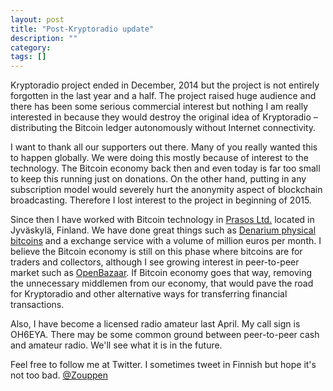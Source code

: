```yaml
---
layout: post
title: "Post-Kryptoradio update"
description: ""
category: 
tags: []
---
```


Kryptoradio project ended in December, 2014 but the project is not
entirely forgotten in the last year and a half. The project raised
huge audience and there has been some serious commercial interest
but nothing I am really interested in because they would destroy 
the original idea of Kryptoradio – distributing the Bitcoin ledger
autonomously without Internet connectivity.

I want to thank all our supporters out there. Many of you really
wanted this to happen globally. We were doing this mostly because of
interest to the technology. The Bitcoin economy back then and even
today is far too small to keep this running just on donations. On the
other hand, putting in any subscription model would severely hurt the
anonymity aspect of blockchain broadcasting. Therefore I lost interest
to the project in beginning of 2015.

Since then I have worked with Bitcoin technology in
[Prasos Ltd.](http://prasos.fi/) located in Jyväskylä, Finland.
We have done great things such as
[Denarium physical bitcoins](http://denarium.com/)
and a exchange service with a volume of million euros per month.
I believe the Bitcoin economy is still on this phase where bitcoins
are for traders and collectors, although I see growing interest in
peer-to-peer market such as [OpenBazaar](https://openbazaar.org/).
If Bitcoin economy goes that way, removing the unnecessary middlemen
from our economy, that would pave the road for Kryptoradio and other
alternative ways for transferring financial transactions.

Also, I have become a licensed radio amateur last April. My call sign
is OH6EYA. There may be some common ground between peer-to-peer cash
and amateur radio. We'll see what it is in the future.

Feel free to follow me at Twitter. I sometimes tweet in Finnish but
hope it's not too bad. [@Zouppen](https://twitter.com/zouppen)

